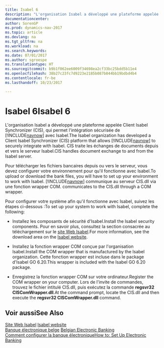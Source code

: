 ```yaml
---
title: Isabel 6
description: "L'organisation Isabel a développé une plateforme appelée Client Isabel Synchronizer (CIS), qui permet l'intégration sécurisée de [!INCLUDE[navnow](../../includes/navnow_md.md)] avec Isabel. CIS traite les échanges de documents depuis et vers le serveur Isabel."
documentationcenter: 
author: SorenGP
ms.prod: dynamics-nav-2017
ms.topic: article
ms.devlang: na
ms.tgt_pltfrm: na
ms.workload: na
ms.search.keywords: 
ms.date: 07/01/2017
ms.author: sgroespe
ms.translationtype: HT
ms.sourcegitcommit: b9b1f062ee6009f34698ea2cf33bc25bdd5b11e4
ms.openlocfilehash: 38b27c23fc7d9223e2185b087b044bb19bdbd4b4
ms.contentlocale: fr-be
ms.lasthandoff: 10/23/2017

---
```

# <a name="isabel-6"></a><span data-ttu-id="3ff42-104">Isabel 6</span><span class="sxs-lookup"><span data-stu-id="3ff42-104">Isabel 6</span></span>
<span data-ttu-id="3ff42-105">L'organisation Isabel a développé une plateforme appelée Client Isabel Synchronizer (CIS), qui permet l'intégration sécurisée de [!INCLUDE[navnow](../../includes/navnow_md.md)] avec Isabel.</span><span class="sxs-lookup"><span data-stu-id="3ff42-105">The Isabel organization has developed a Client Isabel Synchronizer (CIS) platform that allows [!INCLUDE[navnow](../../includes/navnow_md.md)] to securely integrate with Isabel.</span></span> <span data-ttu-id="3ff42-106">CIS traite les échanges de documents depuis et vers le serveur Isabel.</span><span class="sxs-lookup"><span data-stu-id="3ff42-106">CIS handles document exchange to and from the Isabel server.</span></span>  

<span data-ttu-id="3ff42-107">Pour télécharger les fichiers bancaires depuis ou vers le serveur, vous devez configurer votre environnement pour qu'il fonctionne avec Isabel.</span><span class="sxs-lookup"><span data-stu-id="3ff42-107">To upload or download the bank files, you will have to set up your environment to work with Isabel.</span></span> [!INCLUDE[navnow](../../includes/navnow_md.md)]<span data-ttu-id="3ff42-108"> communique au serveur CIS.dll via une fonction wrapper COM.</span><span class="sxs-lookup"><span data-stu-id="3ff42-108"> communicates to the CIS.dll through a COM wrapper.</span></span>  

<span data-ttu-id="3ff42-109">Pour configurer votre système afin qu'il fonctionne avec Isabel, suivez les étapes ci-dessous :</span><span class="sxs-lookup"><span data-stu-id="3ff42-109">To set up your system to work with Isabel, complete the following:</span></span>  

- <span data-ttu-id="3ff42-110">Installez les composants de sécurité d'Isabel.</span><span class="sxs-lookup"><span data-stu-id="3ff42-110">Install the Isabel security components.</span></span> <span data-ttu-id="3ff42-111">Pour en savoir plus, consultez la section consacrée au téléchargement sur le [site Web Isabel](http://go.microsoft.com/fwlink/?LinkId=210323).</span><span class="sxs-lookup"><span data-stu-id="3ff42-111">For more information, see the download area on the [Isabel website](http://go.microsoft.com/fwlink/?LinkId=210323).</span></span>  

- <span data-ttu-id="3ff42-112">Installez la fonction wrapper COM conçue par l'organisation Isabel.</span><span class="sxs-lookup"><span data-stu-id="3ff42-112">Install the COM wrapper that is manufactured by the Isabel organization.</span></span> <span data-ttu-id="3ff42-113">Cette fonction wrapper est incluse dans le package d'Isabel GO 6.20.</span><span class="sxs-lookup"><span data-stu-id="3ff42-113">This wrapper is included with the Isabel GO 6.20 package.</span></span>  

- <span data-ttu-id="3ff42-114">Enregistrez la fonction wrapper COM sur votre ordinateur.</span><span class="sxs-lookup"><span data-stu-id="3ff42-114">Register the COM wrapper on your computer.</span></span> <span data-ttu-id="3ff42-115">Lors de l'invite de commandes, trouvez le fichier intitulé CIS.dll, puis exécutez la commande **regsvr32 CISComWrapper.dll**.</span><span class="sxs-lookup"><span data-stu-id="3ff42-115">At the command prompt, locate the CIS.dll and then execute the **regsvr32 CISComWrapper.dll** command.</span></span>  

## <a name="see-also"></a><span data-ttu-id="3ff42-116">Voir aussi</span><span class="sxs-lookup"><span data-stu-id="3ff42-116">See Also</span></span>  
 <span data-ttu-id="3ff42-117">[Site Web Isabel](http://go.microsoft.com/fwlink/?LinkId=210323) </span><span class="sxs-lookup"><span data-stu-id="3ff42-117">[Isabel website](http://go.microsoft.com/fwlink/?LinkId=210323) </span></span>  
 <span data-ttu-id="3ff42-118">[Banque électronique belge](belgian-electronic-banking.md) </span><span class="sxs-lookup"><span data-stu-id="3ff42-118">[Belgian Electronic Banking](belgian-electronic-banking.md) </span></span>  
 [<span data-ttu-id="3ff42-119">Comment configurer la banque électronique</span><span class="sxs-lookup"><span data-stu-id="3ff42-119">How to: Set Up Electronic Banking</span></span>](how-to-set-up-electronic-banking.md)

